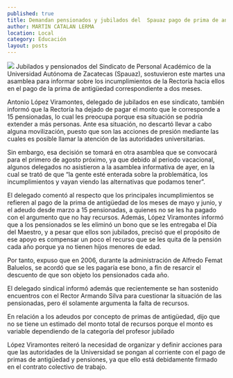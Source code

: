 ```yaml
---
published: true
title: Demandan pensionados y jubilados del  Spauaz pago de prima de antigüedad
author: MARTIN CATALAN LERMA
location: Local
category: Educación
layout: posts
---
```


![](http://i.imgur.com/cWNj20hm.jpg)
Jubilados y pensionados del Sindicato de Personal Académico de la Universidad Autónoma de Zacatecas (Spauaz), sostuvieron este martes una asamblea para informar sobre los incumplimientos de la Rectoría hacia ellos en el pago de la prima de antigüedad correspondiente a dos meses.

Antonio López Viramontes, delegado de jubilados en ese sindicato, también informó que la Rectoría ha dejado de pagar el monto que le corresponde a 15 pensionadas, lo cual les preocupa porque esa situación se podría extender a más personas.
Ante esa situación, no descartó llevar a cabo alguna movilización, puesto que son las acciones de presión mediante las cuales es posible llamar la atención de las autoridades universitarias.

Sin embargo, esa decisión se tomará en otra asamblea que se convocará para el primero de agosto próximo, ya que debido al periodo vacacional, algunos delegados no asistieron a la asamblea informativa de ayer, en la cual se trató de que “la gente esté enterada sobre la problemática, los incumplimientos y vayan viendo las alternativas que podamos tener”.

El delegado comentó al respecto que los principales incumplimientos se refieren al pago de la prima de antigüedad de los meses de mayo y junio, y el adeudo desde marzo a 15 pensionadas, a quienes no se les ha pagado con el argumento que no hay recursos.
Además, López Viramontes informó que a los pensionados se les eliminó un bono que se les entregaba el Día del Maestro, y a pesar que ellos son jubilados, precisó que el propósito de ese apoyo es compensar un poco el recurso que se les quita de la pensión cada año porque ya no tienen hijos menores de edad.

Por tanto, expuso que en 2006, durante la administración de Alfredo Femat Baluelos, se acordó que se les pagaría ese bono, a fin de resarcir el descuento de que son objeto los pensionados cada año.

El delegado sindical informó además que recientemente se han sostenido encuentros con el Rector Armando Silva para cuestionar la situación de las pensionadas, pero él solamente argumenta la falta de recursos.

En relación a los adeudos por concepto de primas de antigüedad, dijo que no se tiene un estimado del monto total de recursos porque el monto es variable dependiendo de la categoría del profesor jubilado

López Viramontes reiteró la necesidad de organizar y definir acciones para que las autoridades de la Universidad se pongan al corriente con el pago de primas de antigüedad y pensiones, ya que ello está debidamente firmado en el contrato colectivo de trabajo.
